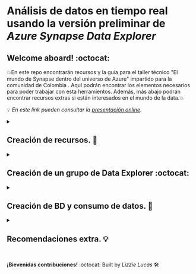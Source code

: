 # Análisis de datos en tiempo real usando la versión preliminar de _Azure Synapse Data Explorer_

## Welcome aboard! :octocat:

💥En este repo encontrarán recursos y la guía para el taller técnico "El mundo de Synapse dentro del universo de Azure" impartido para la comunidad de Colombia . Aquí podrán encontrar los elementos necesarios para poder trabajar con esta herramientos. Además, más abajo podrán encontrar recursos extras si están interesados en el mundo de la data.💥 

💡 _En este link pueden consultar la  [presentación online](https://www.canva.com/design/DAFTqOkijyE/HT6Mj7NaAov4jhz59hSCCg/view?utm_content=DAFTqOkijyE&utm_campaign=designshare&utm_medium=link&utm_source=publishpresent )._

<details><summary><h2> Creación de recursos. 👾 <h/2></summary>

**Pasos a seguir:**

📌 Contar con una cuenta en [Azure Portal](https://portal.azure.com/).
  
📌 En la página de inicio de hacemos clic en el botón de _Crear_.
  
  ![ ](DataExplorer/1-crear.png)
  
📌 En el buscador colocamos _Azure Synapse Analytics_.
  
  ![ ](DataExplorer/2-buscar.png)  
  
📌 Le asignamos una configuración de la siguiente manera.
  
**Suscripción:**
  
      suscripción de Azure 
  
**Grupo de recursos:**
  
      synapse-rg
      
Grupo de recursos administrado: 
  
      synapse-managed-rg 
      
Nombre del área de trabajo:
  
      synapse-ws-universo
      
**Región:** Seleccionamos la región donde será consumido por el cliente final.    
      
**Seleccionar Data Lake Storage Gen 2:** en la suscripción.
  
**Nombre de cuenta:**
  
      datalakeuniverse
  
**Nombre del sistema de archivos:** 
  
      fsuniverse
  
   ![ ](DataExplorer/3-configuracion.png)     
   
📌 Una vez configurado hacemos clic en el botón de _Revisar y Crear_ y si todo sale bien hacemos clic en el botón de _Crear_ para poder obtener los recursos que usaremos, esto puede demorar un tiempo aproximado de 5 minutos. 

📌 Una vez que se haya completado la implementación se podrán observar 2 recursos, hacemos clic en el recurso de Synapse que nos redirigirá hacia _Synapse Studio_ mostrandonos una interfaz como la siguiete.
  
   ![ ](DataExplorer/4-abrirSynapseStudio.png)
   
</details>

<details><summary> <h2>  Creación de un grupo de Data Explorer :octocat: <h/2></summary>
   
📌 Dentro de _Synapse Studio_ nos dirigiremos a la siguiente ruta.
      
      Administrar > Grupos de Data Explorer > Nuevo

📌 Asignaremos la siguiente configuración.

**Nombre del grupo de Data Explorer:**
  
      dxpool
      
**Carga de trabajo:**
  
      optimizado para proceso

**Tamaño:**
  
      extra pequeño (2 núcleos)

📌 En la pestaña de _configuración adicional_ habilitaremos la opción de _ingesta de streaming_.

📌 Finalmente, seleccionamos el botón de _Revisar y crear_ para crear el grupo, esto puede demorar hasta 15 minutos.

</details>

<details><summary> <h2> Creación de BD y consumo de datos. 👾 <h/2></summary>

📌 Dentro de _Synapse Studio_ seleccionaremos la etiqueta de _Datos_ en la opción de _Base de Datos de Data Explorer_ donde debería aparecer _dxpool_

📌 En el panel Datos, hacemos clic en el símbolo ＋ para crear una base de datos de Data Explorer nueva en el grupo dxpool con el nombre.

     iot-data

📌 Dentro de _Synapse Studio_ nos dirigimos al _menú_, a la nuesv BD que nombramos  iot-data, abrimos  _Azure Data Explorer y seleccionamos _Ingerir datos nuevos_ donde insertaremos los datos que simulan un servicio de IoT.

  * El descargable se encuentra [aquí en .csv](https://github.com/LizzyLucas/AzureSynapseDataExplorer-workshop/blob/main/Resources/devices.csv).

Nota: _Al finalizar no olviden eliminar todos los recursos creados y el grupo de recursos también._

</details>

<details><summary><h2> Recomendaciones extra. 💡 <h/2></summary>


  ☁️  [Lección guía para esta taller](https://learn.microsoft.com/es-es/training/modules/explore-fundamentals-stream-processing/9-exercise-data-explorer).
  ☁️  [Microsoft Learn](https://learn.microsoft.com/es-es/).
  ☁️  [Azure Days](https://mvtd.events.microsoft.com/?language=Espa%C3%B1ol).
  ☁️  [Ruta de aprendizaje para el DP-900](https://learn.microsoft.com/es-es/certifications/azure-data-fundamentals/).

</details>

##

**¡Bievenidas contribuciones!** :octocat: Built by _Lizzie Lucas_ 🛠️



